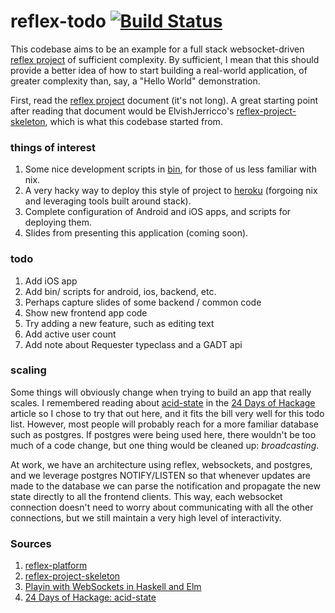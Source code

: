 # reflex-todo [![Build Status](https://travis-ci.org/samtay/reflex-todo.svg?branch=heroku)](https://travis-ci.org/samtay/reflex-todo)

This codebase aims to be an example for a full stack websocket-driven [reflex
project](https://github.com/reflex-frp/reflex-platform/blob/develop/docs/project-development.md)
of sufficient complexity. By sufficient, I mean that this should provide a
better idea of how to start building a real-world application, of greater
complexity than, say, a "Hello World" demonstration.

First, read the [reflex
project](https://github.com/reflex-frp/reflex-platform/blob/develop/docs/project-development.md)
document (it's not long). A great starting point after reading that document
would be ElvishJerricco's [reflex-project-skeleton](https://github.com/ElvishJerricco/reflex-project-skeleton), which is what this
codebase started from.

### things of interest
1. Some nice development scripts in [bin](./bin), for those of us less familiar
   with nix.
2. A very hacky way to deploy this style of project to
   [heroku](https://github.com/samtay/reflex-todo/tree/heroku) (forgoing nix
   and leveraging tools built around stack).
3. Complete configuration of Android and iOS apps, and scripts for deploying
   them.
4. Slides from presenting this application (coming soon).

### todo
1. Add iOS app
2. Add bin/ scripts for android, ios, backend, etc.
2. Perhaps capture slides of some backend / common code
4. Show new frontend app code
5. Try adding a new feature, such as editing text
6. Add active user count
7. Add note about Requester typeclass and a GADT api

### scaling
Some things will obviously change when trying to build an app that really
scales. I remembered reading about
[acid-state](https://github.com/acid-state/acid-state) in the [24 Days of
Hackage](https://ocharles.org.uk/blog/posts/2013-12-14-24-days-of-hackage-acid-state.html)
article so I chose to try that out here, and it fits the bill very well for
this todo list.  However, most people will probably reach for a more familiar
database such as postgres. If postgres were being used here, there wouldn't be
too much of a code change, but one thing would be cleaned up: *broadcasting*.

At work, we have an architecture using reflex, websockets, and postgres, and we
leverage postgres NOTIFY/LISTEN so that whenever updates are made to the
database we can parse the notification and propagate the new state directly to
all the frontend clients. This way, each websocket connection doesn't need to
worry about communicating with all the other connections, but we still maintain a very
high level of interactivity.

### Sources
1. [reflex-platform](https://github.com/reflex-frp/reflex-platform)
2. [reflex-project-skeleton](https://github.com/ElvishJerricco/reflex-project-skeleton)
2. [Playin with WebSockets in Haskell and Elm](https://www.paramander.com/blog/playing-with-websockets-in-haskell-and-elm)
3. [24 Days of Hackage: acid-state](https://ocharles.org.uk/blog/posts/2013-12-14-24-days-of-hackage-acid-state.html)
